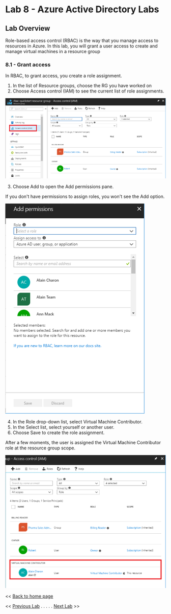 # Lab 8 - Azure Active Directory Labs

## Lab Overview

Role-based access control (RBAC) is the way that you manage access to resources in Azure. In this lab, you will grant a user access to create and manage virtual machines in a resource group

### 8.1 - Grant access

In RBAC, to grant access, you create a role assignment.

1. In the list of Resource groups, choose the RG you have worked on
2. Choose Access control (IAM) to see the current list of role assignments.

![rbac access](/images/RBAC-access.png)

3. Choose Add to open the Add permissions pane.

If you don't have permissions to assign roles, you won't see the Add option.

![rbac add permissions](/images/rbac-permissions.png)

4. In the Role drop-down list, select Virtual Machine Contributor.
5. In the Select list, select yourself or another user.
6. Choose Save to create the role assignment.

After a few moments, the user is assigned the Virtual Machine Contributor role at the resource group scope.

![rbac final](/images/rbac-final.png)

<< [Back to home page](/README.md)

<< [Previous Lab](lab-07-site-to-site-vpn.md) . . . . . [Next Lab](lab-09-ddos.md) >>
